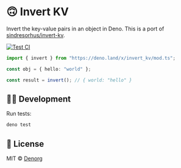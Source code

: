 # 🙃 Invert KV

Invert the key-value pairs in an object in Deno. This is a port of [sindresorhus/invert-kv](https://github.com/sindresorhus/invert-kv).

[![Test CI](https://github.com/denorg/invert-kv/workflows/Test%20CI/badge.svg)](https://github.com/denorg/invert-kv/actions)

```ts
import { invert } from "https://deno.land/x/invert_kv/mod.ts";

const obj = { hello: "world" };

const result = invert(); // { world: "hello" }
```

## 👩‍💻 Development

Run tests:

```bash
deno test
```

## 📄 License

MIT © [Denorg](https://den.org.in)
